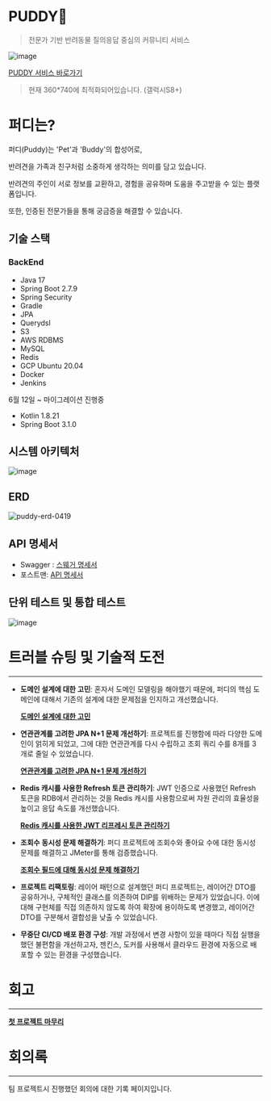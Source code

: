 # PUDDY💙

> 전문가 기반 반려동물 질의응답 중심의 커뮤니티 서비스

![image](https://user-images.githubusercontent.com/93868431/232716519-3f43848d-1f78-4c6d-a429-a759300fa31b.png)

[PUDDY 서비스 바로가기](http://www.puddy.world/) <br/>
> 현재 360*740에 최적화되어있습니다. (갤럭시S8+)

# 퍼디는?

퍼디(Puddy)는 'Pet'과 'Buddy'의 합성어로,

반려견을 가족과 친구처럼 소중하게 생각하는 의미를 담고 있습니다.

반려견의 주인이 서로 정보를 교환하고, 경험을 공유하며 도움을 주고받을 수 있는 플랫폼입니다. 

또한, 인증된 전문가들을 통해 궁금증을 해결할 수 있습니다.

## 기술 스택

### BackEnd

- Java 17
- Spring Boot 2.7.9
- Spring Security
- Gradle
- JPA
- Querydsl
- S3
- AWS RDBMS
- MySQL
- Redis
- GCP Ubuntu 20.04
- Docker
- Jenkins

6월 12일 ~ 마이그레이션 진행중

- Kotlin 1.8.21
- Spring Boot 3.1.0

## 시스템 아키텍처

![image](https://user-images.githubusercontent.com/93868431/230275264-20f15fc0-3b38-47d5-8577-eb8645e37571.png)

## ERD

![puddy-erd-0419](https://user-images.githubusercontent.com/93868431/232953874-7f95fe60-1899-4058-a109-e02b2a98fb54.png)

## API 명세서

- Swagger : [스웨거 명세서](https://www.waveofmymind.site/swagger-ui/index.html#/)
- 포스트맨: [API 명세서](https://documenter.getpostman.com/view/23164315/2s93RMVFEm#22ba6470-2481-40e0-a70f-dbf2b4361306)

## 단위 테스트 및 통합 테스트

![image](https://github.com/waveofmymind/Puddy_BackEnd/assets/93868431/e49008f0-1a42-40ee-bcc8-d11947779d22)

# **트러블 슈팅 및 기술적 도전**

---

- **도메인 설계에 대한 고민**: 혼자서 도메인 모델링을 해야했기 때문에, 퍼디의 핵심 도메인에 대해서 기존의 설계에 대한 문제점을 인지하고 개선했습니다.
    
    **[도메인 설계에 대한 고민](https://waveofymymind.tistory.com/130)**
    
- **연관관계를 고려한 JPA N+1 문제 개선하기**: 프로젝트를 진행함에 따라 다양한 도메인이 얽히게 되었고, 그에 대한 연관관계를 다시 수립하고 조회 쿼리 수를 8개를 3개로 줄일 수 있었습니다.
    
    **[연관관계를 고려한 JPA N+1 문제 개선하기](https://waveofymymind.tistory.com/125)**
    
- **Redis 캐시를 사용한 Refresh 토큰 관리하기**: JWT 인증으로 사용했던 Refresh 토큰을 RDB에서 관리하는 것을 Redis 캐시를 사용함으로써 자원 관리의 효율성을 높이고 응답 속도를 개선했습니다.
    
    **[Redis 캐시를 사용한 JWT 리프레시 토큰 관리하기](https://waveofymymind.tistory.com/113)**
    
- **조회수 동시성 문제 해결하기**: 퍼디 프로젝트에 조회수와 좋아요 수에 대한 동시성 문제를 해결하고 JMeter를 통해 검증했습니다.
    
    **[조회수 필드에 대해 동시성 문제 해결하기](https://waveofymymind.tistory.com/108)**
    
- **프로젝트 리팩토링**: 레이어 패턴으로 설계했던 퍼디 프로젝트는, 레이어간 DTO를 공유하거나, 구체적인 클래스를 의존하여 DIP를 위배하는 문제가 있었습니다. 이에 대해 구현체를 직접 의존하지 않도록 하여 확장에 용이하도록 변경했고, 레이어간 DTO를 구분해서 결합성을 낮출 수 있었습니다.
- **무중단 CI/CD 배포 환경 구성**: 개발 과정에서 변경 사항이 있을 때마다 직접 실행을 했던 불편함을 개선하고자, 젠킨스, 도커를 사용해서 클라우드 환경에 자동으로 배포할 수 있는 환경을 구성했습니다.

# 회고

---

**[첫 프로젝트 마무리](https://waveofymymind.tistory.com/120)**

# 회의록

---

팀 프로젝트시 진행했던 회의에 대한 기록 페이지입니다.

[](https://www.notion.so/4c28bccf185c4a689455fdb642d901db)
